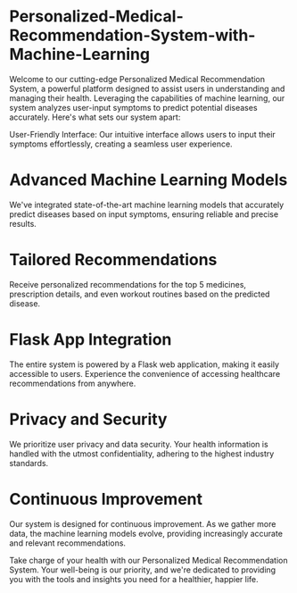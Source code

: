 # Personalized-Medical-Recommendation-System-with-Machine-Learning
Welcome to our cutting-edge Personalized Medical Recommendation System, a powerful platform designed to assist users in understanding and managing their health. Leveraging the capabilities of machine learning, our system analyzes user-input symptoms to predict potential diseases accurately. Here's what sets our system apart:

User-Friendly Interface: Our intuitive interface allows users to input their symptoms effortlessly, creating a seamless user experience.

# Advanced Machine Learning Models
We've integrated state-of-the-art machine learning models that accurately predict diseases based on input symptoms, ensuring reliable and precise results.

# Tailored Recommendations
Receive personalized recommendations for the top 5 medicines, prescription details, and even workout routines based on the predicted disease.

# Flask App Integration
The entire system is powered by a Flask web application, making it easily accessible to users. Experience the convenience of accessing healthcare recommendations from anywhere.

# Privacy and Security
We prioritize user privacy and data security. Your health information is handled with the utmost confidentiality, adhering to the highest industry standards.

# Continuous Improvement
Our system is designed for continuous improvement. As we gather more data, the machine learning models evolve, providing increasingly accurate and relevant recommendations.

Take charge of your health with our Personalized Medical Recommendation System. Your well-being is our priority, and we're dedicated to providing you with the tools and insights you need for a healthier, happier life.
